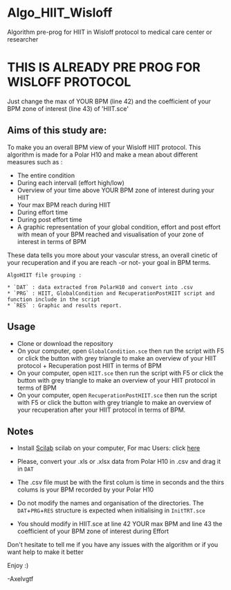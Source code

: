 # Algo_HIIT_Wisloff
Algorithm pre-prog for HIIT in Wisloff protocol to medical care center or researcher 

# THIS IS ALREADY PRE PROG FOR WISLOFF PROTOCOL

Just change the max of YOUR BPM (line 42) and the coefficient of your BPM zone of interest (line 43) of 'HIIT.sce'

## Aims of this study are:

To make you an overall BPM view of your Wisloff HIIT protocol.
This algorithm is made for a Polar H10 and make a mean about different measures such as : 
* The entire condition
* During each intervall (effort high/low)
* Overview of your time above YOUR BPM zone of interest during your HIIT
* Your max BPM reach during HIIT
* During effort time
* During post effort time
* A graphic representation of your global condition, effort and post effort with mean of your BPM reached and visualisation of your zone of interest in terms of BPM

These data tells you more about your vascular stress, an overall cinetic of your recuperation and if you are reach -or not- your goal in BPM terms.
	
	AlgoHIIT file grouping : 
	
	* `DAT` : data extracted from PolarH10 and convert into .csv
	* `PRG` : HIIT, GlobalCondition and RecuperationPostHIIT script and function include in the script 
	* `RES` : Graphic and results report.
	      

## Usage

* Clone or download the repository
* On your computer, open `GlobalCondition.sce` then run the script with F5 or click the button with grey triangle to make an overview of your HIIT protocol + Recuperation post HIIT in terms of BPM
* On your computer, open `HIIT.sce` then run the script with F5 or click the button with grey triangle to make an overview of your HIIT protocol in terms of BPM
* On your computer, open `RecuperationPostHIIT.sce` then run the script with F5 or click the button with grey triangle to make an overview of your recuperation after your HIIT protocol in terms of BPM.

	  
## Notes 
	  
* Install [Scilab](https://www.scilab.org) scilab on your computer, For mac Users: click [here](https://www.utc.fr/~mottelet/scilab_for_macOS.html)

* Please, convert your .xls or .xlsx data from Polar H10 in .csv and drag it in `DAT`
* The .csv file must be with the first colum is time in seconds and the thirs colums is your BPM recorded by your Polar H10

* Do not modify the names and organisation of the directories.
  The `DAT`+`PRG`+`RES` structure is expected when initialising in `InitTRT.sce`
  
* You should modify in HIIT.sce at line 42 YOUR max BPM and line 43 the coefficient of your BPM zone of interest during Effort 


Don't hesitate to tell me if you have any issues with the algorithm or if you want help to make it better 

Enjoy :)

-Axelvgtf
